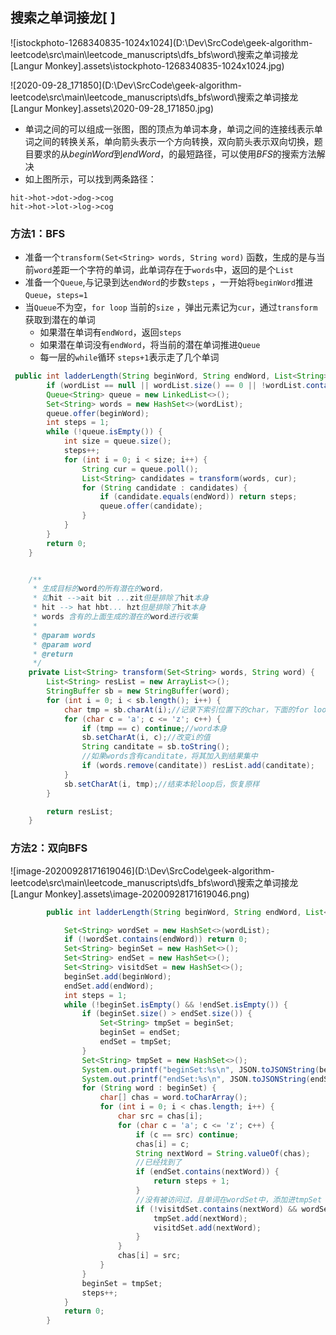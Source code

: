 ## 搜索之单词接龙[ ]

![istockphoto-1268340835-1024x1024](D:\Dev\SrcCode\geek-algorithm-leetcode\src\main\leetcode_manuscripts\dfs_bfs\word\搜索之单词接龙[Langur Monkey].assets\istockphoto-1268340835-1024x1024.jpg)

![2020-09-28_171850](D:\Dev\SrcCode\geek-algorithm-leetcode\src\main\leetcode_manuscripts\dfs_bfs\word\搜索之单词接龙[Langur Monkey].assets\2020-09-28_171850.jpg)

- 单词之间的可以组成一张图，图的顶点为单词本身，单词之间的连接线表示单词之间的转换关系，单向箭头表示一个方向转换，双向箭头表示双向切换，题目要求的从$beginWord$到$endWord$，的最短路径，可以使用$BFS$的搜索方法解决
- 如上图所示，可以找到两条路径：

```
hit->hot->dot->dog->cog
hit->hot->lot->log->cog
```

### 方法1：BFS

 - 准备一个`transform(Set<String> words, String word)` 函数，生成的是与当前`word`差距一个字符的单词，此单词存在于`words`中，返回的是个`List`
 - 准备一个`Queue`,与记录到达`endWord`的步数`steps`  ，一开始将`beginWord`推进`Queue`，`steps=1`  
 -  当`Queue`不为空，`for loop` 当前的`size` ，弹出元素记为`cur`，通过`transform` 获取到潜在的单词    
    -  如果潜在单词有`endWord`，返回`steps`    	
    -  如果潜在单词没有`endWord`，将当前的潜在单词推进`Queue`     
    - 每一层的`while`循环 `steps+1`表示走了几个单词

```java
 public int ladderLength(String beginWord, String endWord, List<String> wordList) {
        if (wordList == null || wordList.size() == 0 || !wordList.contains(endWord)) return 0;
        Queue<String> queue = new LinkedList<>();
        Set<String> words = new HashSet<>(wordList);
        queue.offer(beginWord);
        int steps = 1;
        while (!queue.isEmpty()) {
            int size = queue.size();
            steps++;
            for (int i = 0; i < size; i++) {
                String cur = queue.poll();
                List<String> candidates = transform(words, cur);
                for (String candidate : candidates) {
                    if (candidate.equals(endWord)) return steps;
                    queue.offer(candidate);
                }
            }
        }
        return 0;
    }


    /**
     * 生成目标的word的所有潜在的word，
     * 如hit -->ait bit ...zit但是排除了hit本身
     * hit --> hat hbt... hzt但是排除了hit本身
     * words 含有的上面生成的潜在的word进行收集
     *
     * @param words
     * @param word
     * @return
     */
    private List<String> transform(Set<String> words, String word) {
        List<String> resList = new ArrayList<>();
        StringBuffer sb = new StringBuffer(word);
        for (int i = 0; i < sb.length(); i++) {
            char tmp = sb.charAt(i);//记录下索引位置下的char，下面的for loop中会剔除掉这个
            for (char c = 'a'; c <= 'z'; c++) {
                if (tmp == c) continue;//word本身
                sb.setCharAt(i, c);//改变i的值
                String canditate = sb.toString();
                //如果words含有canditate，将其加入到结果集中
                if (words.remove(canditate)) resList.add(canditate);
            }
            sb.setCharAt(i, tmp);//结束本轮loop后，恢复原样
        }

        return resList;
    }
```

### 方法2：双向BFS

![image-20200928171619046](D:\Dev\SrcCode\geek-algorithm-leetcode\src\main\leetcode_manuscripts\dfs_bfs\word\搜索之单词接龙[Langur Monkey].assets\image-20200928171619046.png)

```java
        public int ladderLength(String beginWord, String endWord, List<String> wordList) {

            Set<String> wordSet = new HashSet<>(wordList);
            if (!wordSet.contains(endWord)) return 0;
            Set<String> beginSet = new HashSet<>();
            Set<String> endSet = new HashSet<>();
            Set<String> visitdSet = new HashSet<>();
            beginSet.add(beginWord);
            endSet.add(endWord);
            int steps = 1;
            while (!beginSet.isEmpty() && !endSet.isEmpty()) {
                if (beginSet.size() > endSet.size()) {
                    Set<String> tmpSet = beginSet;
                    beginSet = endSet;
                    endSet = tmpSet;
                }
                Set<String> tmpSet = new HashSet<>();
                System.out.printf("beginSet:%s\n", JSON.toJSONString(beginSet));
                System.out.printf("endSet:%s\n", JSON.toJSONString(endSet));
                for (String word : beginSet) {
                    char[] chas = word.toCharArray();
                    for (int i = 0; i < chas.length; i++) {
                        char src = chas[i];
                        for (char c = 'a'; c <= 'z'; c++) {
                            if (c == src) continue;
                            chas[i] = c;
                            String nextWord = String.valueOf(chas);
                            //已经找到了
                            if (endSet.contains(nextWord)) {
                                return steps + 1;
                            }
                            //没有被访问过，且单词在wordSet中，添加进tmpSet ，本轮结束后赋值给beginSet
                            if (!visitdSet.contains(nextWord) && wordSet.contains(nextWord)) {
                                tmpSet.add(nextWord);
                                visitdSet.add(nextWord);
                            }
                        }
                        chas[i] = src;
                    }
                }
                beginSet = tmpSet;
                steps++;
            }
            return 0;
        }
```










